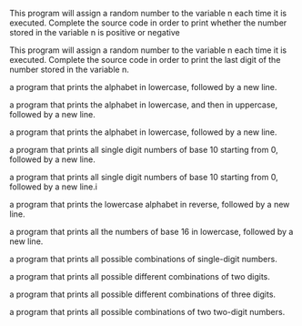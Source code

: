 This program will assign a random number to the variable n each time it is executed. Complete the source code in order to print whether the number stored in the variable n is positive or negative

This program will assign a random number to the variable n each time it is executed. Complete the source code in order to print the last digit of the number stored in the variable n.

a program that prints the alphabet in lowercase, followed by a new line.

 a program that prints the alphabet in lowercase, and then in uppercase, followed by a new line.

 a program that prints the alphabet in lowercase, followed by a new line.

 a program that prints all single digit numbers of base 10 starting from 0, followed by a new line.

a program that prints all single digit numbers of base 10 starting from 0, followed by a new line.i

a program that prints the lowercase alphabet in reverse, followed by a new line.

 a program that prints all the numbers of base 16 in lowercase, followed by a new line.

a program that prints all possible combinations of single-digit numbers.

a program that prints all possible different combinations of two digits.

 a program that prints all possible different combinations of three digits.

a program that prints all possible combinations of two two-digit numbers.
